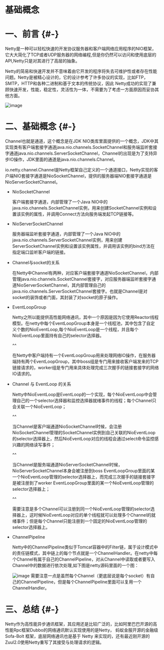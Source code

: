 # 基础概念

# 一、前言 {#-}

Netty是一种可以轻松快速的开发协议服务器和客户端网络应用程序的NIO框架，它大大简化了TCP或者UDP服务器的网络编程,但是你仍然可以访问和使用底层的API,Netty只是对其进行了高层的抽象。

Netty的简易和快速开发并不意味着由它开发的程序将失去可维护性或者存在性能问题。Netty是被精心设计的，它的设计参考了许多协议的实现，比如FTP，SMTP，HTTP和各种二进制和基于文本的传统协议，因此 Netty成功的实现了兼顾快速开发，性能，稳定性，灵活性为一体，不需要为了考虑一方面原因而妥协其他方面。

![](http://upload-images.jianshu.io/upload_images/5879294-684c74a0884a5815?imageMogr2/auto-orient/strip%7CimageView2/2/w/1240 "image")



# 二、基础概念 {#-}

Channel也就是通道，这个概念是在JDK NIO类库里面提供的一个概念，JDK中其实现类有客户端套接字通道java.nio.channels.SocketChannel和服务端监听套接字通道java.nio.channels.ServerSocketChannel，Channel的出现是为了支持异步IO操作，JDK里面的通道是java.nio.channels.Channel。

io.netty.channel.Channel是Netty框架自己定义的一个通道接口，Netty实现的客户端NIO套接字通道是NioSocketChannel，提供的服务器端NIO套接字通道是NioServerSocketChannel。

* NioSocketChannel
 
  客户端套接字通道，内部管理了一个Java NIO中的java.nio.channels.SocketChannel实例，用来创建SocketChannel实例和设置该实例的属性，并调用Connect方法向服务端发起TCP链接等。
* NioServerSocketChannel
 
  服务器端监听套接字通道，内部管理了一个Java NIO中的java.nio.channels.ServerSocketChannel实例，用来创建ServerSocketChannel实例和设置该实例属性，并调用该实例的bind方法在指定端口监听客户端的链接。
* Channel与socket的关系
 
  在Netty中Channel有两种，对应客户端套接字通道NioSocketChannel，内部管理java.nio.channels.SocketChannel套接字，对应服务器端监听套接字通道NioServerSocketChannel，其内部管理自己的java.nio.channels.ServerSocketChannel套接字。也就是Channel是对socket的装饰或者门面，其封装了对socket的原子操作。
* EventLoopGroup
 
  Netty之所以能提供高性能网络通讯，其中一个原因是因为它使用Reactor线程模型。在netty中每个EventLoopGroup本身是一个线程池，其中包含了自定义个数的NioEventLoop,每个NioEventLoop是一个线程，并且每个NioEventLoop里面持有自己的selector选择器。
 
  ^^
 
  在Netty中客户端持有一个EventLoopGroup用来处理网络IO操作，在服务器端持有两个EventLoopGroup，其中boss组是专门用来接收客户端发来的TCP链接请求的，worker组是专门用来具体处理完成三次握手的链接套接字的网络IO请求的。
* Channel 与 EventLoop 的关系
 
  Netty中NioEventLoop是EventLoop的一个实现，每个NioEventLoop中会管理自己的一个selector选择器和监控选择器就绪事件的线程；每个Channel只会关联一个NioEventLoop；
 
  ^^
 
  当Channel是客户端通道NioSocketChannel时候，会注册NioSocketChannel管理的SocketChannel实例到自己关联的NioEventLoop的selector选择器上，然后NioEventLoop对应的线程会通过select命令监控感兴趣的网络读写事件；
 
  ^^
 
  当Channel是服务端通道NioServerSocketChannel时候，NioServerSocketChannel本身会被注册到boss EventLoopGroup里面的某一个NioEventLoop管理的selector选择器上，而完成三次握手的链接套接字是被注册到了worker EventLoopGroup里面的某一个NioEventLoop管理的selector选择器上；
 
  ^^
 
  需要注意是多个Channel可以注册到同一个NioEventLoop管理的selector选择器上，这时候NioEventLoop对应的单个线程就可以处理多个Channel的就绪事件；但是每个Channel只能注册到一个固定的NioEventLoop管理的selector选择器上。
* ChannelPipeline
 
  Netty中的ChannelPipeline类似于Tomcat容器中的Filter链，属于设计模式中的责任链模式，其中链上的每个节点就是一个ChannelHandler。在netty中每个Channel有属于自己的ChannelPipeline，对从Channel中读取或者要写入Channel中的数据进行依次处理,如下图是netty源码里面的一个图：
 
  ![](http://upload-images.jianshu.io/upload_images/5879294-cd33cbecb377b622?imageMogr2/auto-orient/strip%7CimageView2/2/w/1240 "image")
  需要注意一点是虽然每个Channel（更底层说是每个socket）有自己的ChannelPipeline，但是每个ChannelPipeline里面可以复用一个ChannelHandler。

# 三、总结 {#-}

Netty作为高性能异步通讯框架，其应用还是比较广泛的，比如阿里巴巴开源的高性能Rpc框架Dubbo的网络通讯默认实现使用的是Netty， 蚂蚁金服开源的金融级Sofa-Bolt 框架，底层网络通讯也是基于 Netty 来实现的，还有最近刚开源的Zuul2.0使用Netty重写了其接受与处理请求的逻辑。

